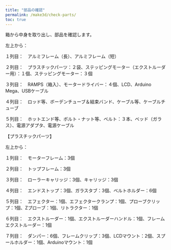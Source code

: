 ```yaml
---
title: "部品の確認"
permalink: /make3d/check-parts/
toc: true
---
```

箱から中身を取り出し、部品を確認します。

左上から：

１列目：　アルミフレーム（長）、アルミフレーム（短）

２列目：　プラスチックパーツ：２袋、ステッピングモーター（エクストルーダー用）：１個、ステッピングモーター：３個

３列目：　RAMPS（箱入）、モータードライバー：４個、LCD、Arduino Mega、USBケーブル

４列目：　ロッド等、ボーデンチューブ＆結束バンド、ケーブル等、ケーブルチューブ

５列目：　ホットエンド等、ボルト・ナット等、ベルト：３本、ベッド（ガラス）、電源アダプタ、電源ケーブル

【プラスチックパーツ】

左上から：

１列目：　モーターフレーム：3個

２列目：　トップフレーム：3個

３列目：　ローラーキャリッジ：3個、キャリッジ：3個

４列目：　エンドストップ：3個、ガラスタブ：3個、ベルトホルダー：6個

５列目：　エフェクター：1個、エフェクタークランプ：1個、プローブクリップ：1個、Zプローブ：1個、リトラクター：1個

６列目：　エクストルーダー：1個、エクストルーダーハンドル：1個、フレームエクストルーダー：1個

７列目：　ダンパー：6個、フレームクリップ：3個、LCDマウント：2個、スプールホルダー：1個、Arduinoマウント：1個
